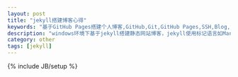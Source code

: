```yaml
---
layout: post
title: "jekyll搭建博客心得"
keywords: "基于GitHub Pages搭建个人博客,GitHub,Git,GitHub Pages,SSH,Blog,博客"
description: "windows环境下基于jekyll搭建静态网站博客，jekyll使用标记语言如Markdown，GitHub"
category: other
tags: [jekyll]
---
```

{% include JB/setup %}
